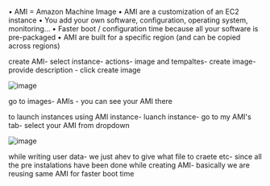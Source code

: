 • AMI = Amazon Machine Image
• AMI are a customization of an EC2 instance
• You add your own software, configuration, operating system, monitoring...
• Faster boot / configuration time because all your software is pre-packaged
• AMI are built for a specific region (and can be copied across regions)

create AMI-
select instance- actions- image and tempaltes- create image- provide description - click create image

![image](https://user-images.githubusercontent.com/107784718/212532418-cf877a31-50af-4aff-936c-430aa89f2ba8.png)

go to images- AMIs - you can see your AMI there

to launch instances using AMI
instance- luanch instance- go to my AMI's tab- select your AMI from dropdown

![image](https://user-images.githubusercontent.com/107784718/212532475-56b89f3d-1ef4-4b64-a278-8305cfd0d8ef.png)

while writing user data- we just ahev to give what file to craete etc- since all the pre instalations have been done while creating AMI- basically we are reusing same AMI for faster boot time
